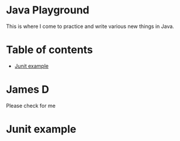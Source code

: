 # Java Playground

This is where I come to practice and write various new things in Java.

# Table of contents

* [Junit example](#junit-example)


# James D

Please check for me

# Junit example